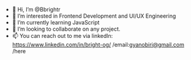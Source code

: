 - 👋 Hi, I’m @Bbrightr
- 👀 I’m interested in Frontend Development and UI/UX Engineering
- 🌱 I’m currently learning JavaScript
- 💞️ I’m looking to collaborate on any project.
- 📫 You can reach out to me via linkedln: https://www.linkedin.com/in/bright-og/ /email:gyanobiri@gmail.com /here

<!---
Bbrightr/Bbrightr is a ✨ special ✨ repository because its `README.md` (this file) appears on your GitHub profile.
You can click the Preview link to take a look at your changes.
--->
